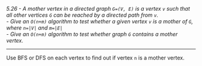 *5.26 - A mother vertex in a directed graph `G=(V, E)` is a vertex `v` such that all other vertices `G` can be reached by a directed path from `v`.*  
*- Give an `O(n+m)` algorithm to test whether a given vertex `v` is a mother of `G`, where `n=|V|` and `m=|E|`*  
*- Give an `O(n+m)` algorithm to test whether graph `G` contains a mother vertex.*  
***
Use BFS or DFS on each vertex to find out if vertex `n` is a mother vertex.

